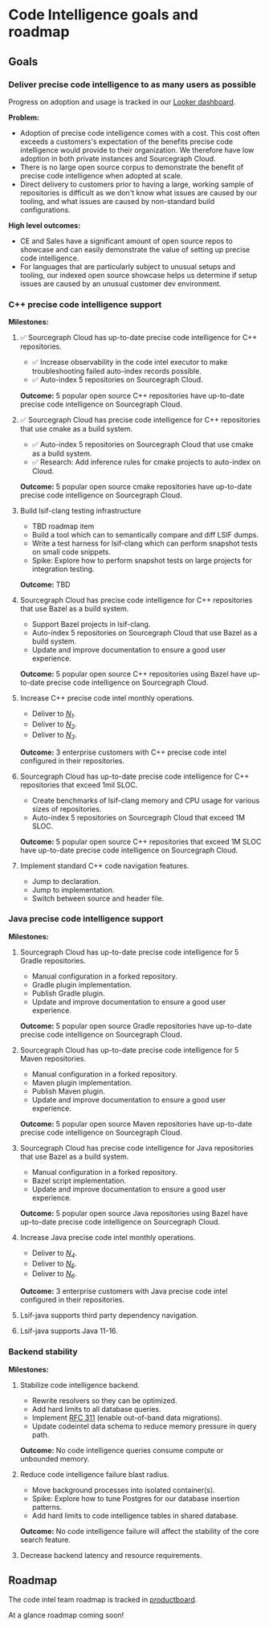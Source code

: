 # Code Intelligence goals and roadmap

## Goals

### Deliver precise code intelligence to as many users as possible

Progress on adoption and usage is tracked in our [Looker dashboard](https://sourcegraph.looker.com/dashboards-next/159).

**Problem:**

- Adoption of precise code intelligence comes with a cost. This cost often exceeds a customers's expectation of the benefits precise code intelligence would provide to their organization. We therefore have low adoption in both private instances and Sourcegraph Cloud.
- There is no large open source corpus to demonstrate the benefit of precise code intelligence when adopted at scale.
- Direct delivery to customers prior to having a large, working sample of repositories is difficult as we don't know what issues are caused by our tooling, and what issues are caused by non-standard build configurations.

**High level outcomes:**

- CE and Sales have a significant amount of open source repos to showcase and can easily demonstrate the value of setting up precise code intelligence.
- For languages that are particularly subject to unusual setups and tooling, our indexed open source showcase helps us determine if setup issues are caused by an unusual customer dev environment.

### C++ precise code intelligence support

**Milestones:**

1. ✅ Sourcegraph Cloud has up-to-date precise code intelligence for C++ repositories.
    - ✅ Increase observability in the code intel executor to make troubleshooting failed auto-index records possible.
    - ✅ Auto-index 5 repositories on Sourcegraph Cloud.
    
    **Outcome:** 5 popular open source C++ repositories have up-to-date precise code intelligence on Sourcegraph Cloud.

1. ✅ Sourcegraph Cloud has precise code intelligence for C++ repositories that use cmake as a build system. 
    - ✅ Auto-index 5 repositories on Sourcegraph Cloud that use cmake as a build system.
    - ✅ Research: Add inference rules for cmake projects to auto-index on Cloud.
   
     **Outcome:** 5 popular open source cmake repositories have up-to-date precise code intelligence on Sourcegraph Cloud.

1. Build lsif-clang testing infrastructure
    - TBD roadmap item
    - Build a tool which can to semantically compare and diff LSIF dumps.
    - Write a test harness for lsif-clang which can perform snapshot tests on small code snippets.
    - Spike: Explore how to perform snapshot tests on large projects for integration testing.

    
    **Outcome:** TBD

1. Sourcegraph Cloud has precise code intelligence for C++ repositories that use Bazel as a build system.
    - Support Bazel projects in lsif-clang.
    - Auto-index 5 repositories on Sourcegraph Cloud that use Bazel as a build system.
    - Update and improve documentation to ensure a good user experience.
    
    **Outcome:** 5 popular open source C++ repositories using Bazel have up-to-date precise code intelligence on Sourcegraph Cloud.
    
1. Increase C++ precise code intel monthly operations.
    - Deliver to [*N<sub>1</sub>*][N1].
    - Deliver to [*N<sub>2</sub>*][N2].
    - Deliver to [*N<sub>3</sub>*][N3].
    
    **Outcome:** 3 enterprise customers with C++ precise code intel configured in their repositories.

1. Sourcegraph Cloud has up-to-date precise code intelligence for C++ repositories that exceed 1mil SLOC.
    - Create benchmarks of lsif-clang memory and CPU usage for various sizes of repositories. 
    - Auto-index 5 repositories on Sourcegraph Cloud that exceed 1M SLOC.
    
    **Outcome:** 5 popular open source C++ repositories that exceed 1M SLOC have up-to-date precise code intelligence on Sourcegraph Cloud.

1. Implement standard C++ code navigation features.
    - Jump to declaration.
    - Jump to implementation.
    - Switch between source and header file.
   

### Java precise code intelligence support

**Milestones:**

1. Sourcegraph Cloud has up-to-date precise code intelligence for 5 Gradle repositories.
    - Manual configuration in a forked repository.
    - Gradle plugin implementation.
    - Publish Gradle plugin.
    - Update and improve documentation to ensure a good user experience.
    
    **Outcome:** 5 popular open source Gradle repositories have up-to-date precise code intelligence on Sourcegraph Cloud.

1. Sourcegraph Cloud has up-to-date precise code intelligence for 5 Maven repositories.
    - Manual configuration in a forked repository.
    - Maven plugin implementation.
    - Publish Maven plugin.
    - Update and improve documentation to ensure a good user experience.
    
    **Outcome:** 5 popular open source Maven repositories have up-to-date precise code intelligence on Sourcegraph Cloud.
 
1. Sourcegraph Cloud has precise code intelligence for Java repositories that use Bazel as a build system.
    - Manual configuration in a forked repository.
    - Bazel script implementation.
    - Update and improve documentation to ensure a good user experience.
    
    **Outcome:**  5 popular open source Java repositories using Bazel have up-to-date precise code intelligence on Sourcegraph Cloud.

1. Increase Java precise code intel monthly operations.
    - Deliver to [*N<sub>4</sub>*][N4].
    - Deliver to [*N<sub>5</sub>*][N5].
    - Deliver to [*N<sub>6</sub>*][N6].
    
    **Outcome:** 3 enterprise customers with Java precise code intel configured in their repositories.
    
1. Lsif-java supports third party dependency navigation.

1. Lsif-java supports Java 11-16.

### Backend stability

**Milestones:**

1.  Stabilize code intelligence backend.
    - Rewrite resolvers so they can be optimized.
    - Add hard limits to all database queries.
    - Implement [RFC 311](https://docs.google.com/document/d/1q59lyj-tLEmEQBe3k9bTQj85NR4abfk2SLNS6UkmcdM/edit) (enable out-of-band data migrations).
    - Update codeintel data schema to reduce memory pressure in query path.
    
    **Outcome:** No code intelligence queries consume compute or unbounded memory.
    
 1. Reduce code intelligence failure blast radius.
    - Move background processes into isolated container(s).
    - Spike: Explore how to tune Postgres for our database insertion patterns.
    - Add hard limits to code intelligence tables in shared database.
    
    **Outcome:** No code intelligence failure will affect the stability of the core search feature.
    
1. Decrease backend latency and resource requirements.
  
    
## Roadmap

The code intel team roadmap is tracked in [productboard](https://sourcegraph.productboard.com/roadmap/2288108-code-intel).

At a glance roadmap coming soon!

[N1]: https://docs.google.com/document/d/1T4KPRiRFVoAG2-yhokdxlKjozVflUOSH1k9X68PmrVs/edit#bookmark=id.lgv97p81ib7i
[N2]: https://docs.google.com/document/d/1T4KPRiRFVoAG2-yhokdxlKjozVflUOSH1k9X68PmrVs/edit#bookmark=id.7vmkcs91o3z1
[N3]: https://docs.google.com/document/d/1T4KPRiRFVoAG2-yhokdxlKjozVflUOSH1k9X68PmrVs/edit#bookmark=id.77q74hyj1vt7
[N4]: https://docs.google.com/document/d/1T4KPRiRFVoAG2-yhokdxlKjozVflUOSH1k9X68PmrVs/edit#bookmark=id.dody7tmh0cys
[N5]: https://docs.google.com/document/d/1T4KPRiRFVoAG2-yhokdxlKjozVflUOSH1k9X68PmrVs/edit#bookmark=id.yaz1er2nj6qx
[N6]: https://docs.google.com/document/d/1T4KPRiRFVoAG2-yhokdxlKjozVflUOSH1k9X68PmrVs/edit#bookmark=id.vu3qkq4e0r70
